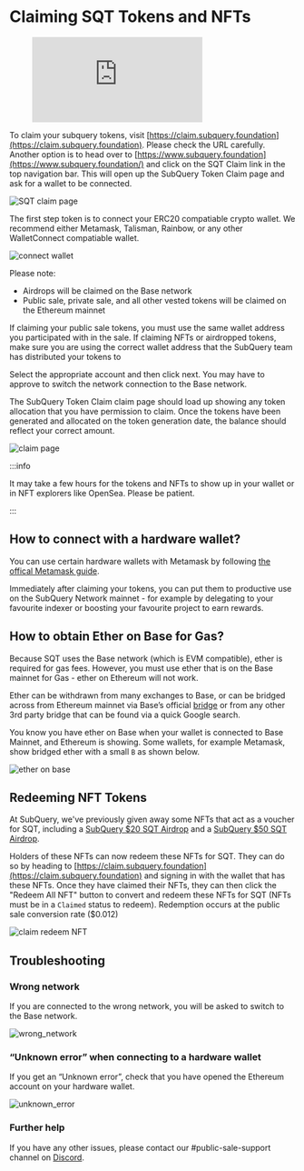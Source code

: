 # Claiming SQT Tokens and NFTs

<figure class="video_container">
  <iframe src="https://www.youtube.com/embed/vVHbrxIA5KE" frameborder="0" allowfullscreen="true"></iframe>
</figure>

To claim your subquery tokens, visit [https://claim.subquery.foundation](https://claim.subquery.foundation). Please check the URL carefully. Another option is to head over to [https://www.subquery.foundation](https://www.subquery.foundation/) and click on the SQT Claim link in the top navigation bar. This will open up the SubQuery Token Claim page and ask for a wallet to be connected.

![SQT claim page](/assets/img/network/claim_page.png)

The first step token is to connect your ERC20 compatiable crypto wallet. We recommend either Metamask, Talisman, Rainbow, or any other WalletConnect compatiable wallet.

![connect wallet](/assets/img/network/claim_connect_wallet.png)

Please note:

- Airdrops will be claimed on the Base network
- Public sale, private sale, and all other vested tokens will be claimed on the Ethereum mainnet

If claiming your public sale tokens, you must use the same wallet address you participated with in the sale. If claiming NFTs or airdropped tokens, make sure you are using the correct wallet address that the SubQuery team has distributed your tokens to

Select the appropriate account and then click next. You may have to approve to switch the network connection to the Base network.

The SubQuery Token Claim claim page should load up showing any token allocation that you have permission to claim. Once the tokens have been generated and allocated on the token generation date, the balance should reflect your correct amount.

![claim page](/assets/img/network/claim_page_tokens.png)

:::info

It may take a few hours for the tokens and NFTs to show up in your wallet or in NFT explorers like OpenSea. Please be patient.

:::

## How to connect with a hardware wallet?

You can use certain hardware wallets with Metamask by following [the offical Metamask guide](https://support.metamask.io/hc/en-us/articles/4408552261275-Hardware-Wallet-Hub).

Immediately after claiming your tokens, you can put them to productive use on the SubQuery Network mainnet - for example by delegating to your favourite indexer or boosting your favourite project to earn rewards.

## How to obtain Ether on Base for Gas?

Because SQT uses the Base network (which is EVM compatible), ether is required for gas fees. However, you must use ether that is on the Base mainnet for Gas - ether on Ethereum will not work.

Ether can be withdrawn from many exchanges to Base, or can be bridged across from Ethereum mainnet via Base’s official [bridge](https://bridge.base.org/deposit) or from any other 3rd party bridge that can be found via a quick Google search.

You know you have ether on Base when your wallet is connected to Base Mainnet, and Ethereum is showing. Some wallets, for example Metamask, show bridged ether with a small `B` as shown below.

![ether on base](/assets/img/network/ether_on_base.png)

## Redeeming NFT Tokens

At SubQuery, we've previously given away some NFTs that act as a voucher for SQT, including a [SubQuery $20 SQT Airdrop](https://opensea.io/assets/base/0x86df167b61bd62320058fcc9099d82febb9a054b/1) and a [SubQuery $50 SQT Airdrop](https://opensea.io/assets/base/0x86df167b61bd62320058fcc9099d82febb9a054b/1169).

Holders of these NFTs can now redeem these NFTs for SQT. They can do so by heading to [https://claim.subquery.foundation](https://claim.subquery.foundation) and signing in with the wallet that has these NFTs. Once they have claimed their NFTs, they can then click the "Redeem All NFT" button to convert and redeem these NFTs for SQT (NFTs must be in a `Claimed` status to redeem). Redemption occurs at the public sale conversion rate ($0.012)

![claim redeem NFT](/assets/img/network/claim_redeem.png)

## Troubleshooting

### Wrong network

If you are connected to the wrong network, you will be asked to switch to the Base network.

![wrong_network](/assets/img/network/claim_wrong_network.png)

### “Unknown error” when connecting to a hardware wallet

If you get an “Unknown error”, check that you have opened the Ethereum account on your hardware wallet.

![unknown_error](/assets/img/network/claim_unknown_error.png)

### Further help

If you have any other issues, please contact our #public-sale-support channel on [Discord](https://discord.com/invite/subquery).

<!---Check out our video guide on How to delegate your SQT to help you get started on the SubQery Network.--->
